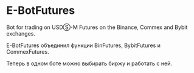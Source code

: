 # E-BotFutures
Bot for trading on USDⓈ-M Futures on the Binance, Commex and Bybit exchanges.

E-BotFutures объединил функции BinFutures, BybitFutures и CommexFutures.

Теперь в одном боте можно выбирать биржу и работать с ней.
